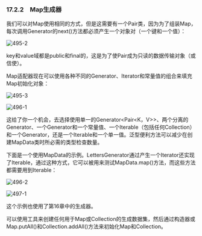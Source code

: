 ### 17.2.2　Map生成器

我们可以对Map使用相同的方式，但是这需要有一个Pair类，因为为了组装Map，每次调用Generator的next()方法都必须产生一个对象对（一个键和一个值）：

![495-2](../Images/image03379.jpeg)

key和value域都是public和final的，这是为了使Pair成为只读的数据传输对象（或信使）。

Map适配器现在可以使用各种不同的Generator、Iterator和常量值的组合来填充Map初始化对象：

![495-3](../Images/image03380.jpeg)

![496-1](../Images/image03381.jpeg)

这给了你一个机会，去选择使用单一的Generator<Pair<K，V>>、两个分离的Generator、一个Generator和一个常量值、一个Iterable（包括任何Collection）和一个Generator，还是一个Iterable和一个单一值。泛型便利方法可以减少在创建MapData类时所必需的类型检查数量。

下面是一个使用MapData的示例。LettersGenerator通过产生一个Iterator还实现了Iterable，通过这种方式，它可以被用来测试MapData.map()方法，而这些方法都需要用到Iterable：

![496-2](../Images/image03382.jpeg)

![497-1](../Images/image03383.jpeg)

这个示例也使用了第16章中的生成器。

可以使用工具来创建任何用于Map或Collection的生成数据集，然后通过构造器或Map.putAll()和Collection.addAll()方法来初始化Map和Collection。
